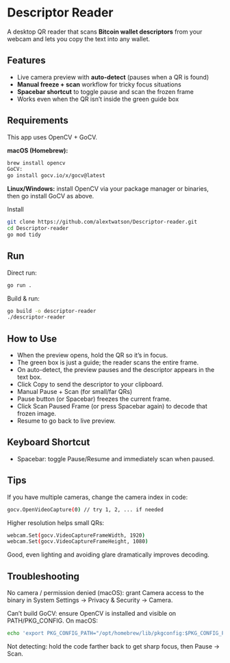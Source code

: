 # Descriptor Reader

A desktop QR reader that scans **Bitcoin wallet descriptors** from your webcam and lets you copy the text into any wallet.

## Features
- Live camera preview with **auto-detect** (pauses when a QR is found)
- **Manual freeze + scan** workflow for tricky focus situations
- **Spacebar shortcut** to toggle pause and scan the frozen frame
- Works even when the QR isn’t inside the green guide box

## Requirements

This app uses OpenCV + GoCV.

**macOS (Homebrew):**
```bash
brew install opencv
GoCV:
go install gocv.io/x/gocv@latest
```
**Linux/Windows:** install OpenCV via your package manager or binaries, then go install GoCV as above.

Install

```bash
git clone https://github.com/alextwatson/Descriptor-reader.git
cd Descriptor-reader
go mod tidy
```

## Run
Direct run:
```bash
go run .
```
Build & run:
```bash
go build -o descriptor-reader
./descriptor-reader
```
## How to Use

- When the preview opens, hold the QR so it’s in focus.
- The green box is just a guide; the reader scans the entire frame.
- On auto-detect, the preview pauses and the descriptor appears in the text box.
- Click Copy to send the descriptor to your clipboard.
- Manual Pause + Scan (for small/far QRs)
- Pause button (or Spacebar) freezes the current frame.
- Click Scan Paused Frame (or press Spacebar again) to decode that frozen image.
- Resume to go back to live preview.

## Keyboard Shortcut

- Spacebar: toggle Pause/Resume and immediately scan when paused.

## Tips

If you have multiple cameras, change the camera index in code:

```bash
gocv.OpenVideoCapture(0) // try 1, 2, ... if needed
```

Higher resolution helps small QRs:

```bash
webcam.Set(gocv.VideoCaptureFrameWidth, 1920)
webcam.Set(gocv.VideoCaptureFrameHeight, 1080)
```

Good, even lighting and avoiding glare dramatically improves decoding.

## Troubleshooting

No camera / permission denied (macOS): grant Camera access to the binary in System Settings → Privacy & Security → Camera.

Can’t build GoCV: ensure OpenCV is installed and visible on PATH/PKG_CONFIG. On macOS:

```bash
echo 'export PKG_CONFIG_PATH="/opt/homebrew/lib/pkgconfig:$PKG_CONFIG_PATH"' >> ~/.zprofile
```

Not detecting: hold the code farther back to get sharp focus, then Pause → Scan.